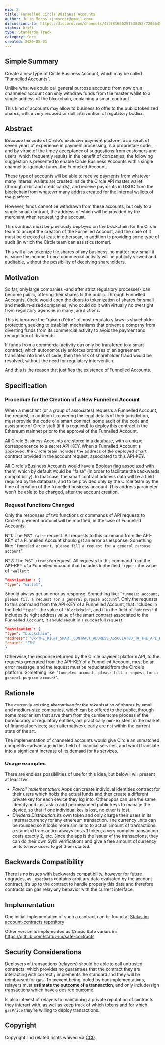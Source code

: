 ```yaml
---
eip: 2
title: Funnelled Circle Business Accounts
author: Julio Moros <jjmorosr@gmail.com>
discussions-to: https://discord.com/channels/473781666251538452/720664509982703687
status: Draft
type: Standards Track
category: Core
created: 2020-08-01
---
```



## Simple Summary

Create a new type of Circle Business Account, which may be called "Funnelled Accounts". 

Unlike what we could call general purpose accounts from now on, a channeled account can only withdraw funds from the master wallet to a single address of the blockchain, containing a smart contract.

This kind of accounts may allow to business to offer to the public tokenized shares, with a very reduced or null intervention of regulatory bodies.

## Abstract

Because the code of Circle's exclusive payment platform, as a result of seven years of experience in payment processing, is a proprietary code, and by virtue of the timely acceptance of suggestions from customers and users, which frequently results in the benefit of companies, the following suggestion is presented to enable Circle Business Accounts with a single channel to liquidate funds: the Funnelled Account.

These type of accounts will be able to receive payments from whatever many internal wallets are created inside the Circle API master wallet (through debit and credit cards), and receive payments in USDC from the blockchain from whatever many addres created for the internal wallets of the platform.

However, funds cannot be withdrawn from these accounts, but only to a single smart contract, the address of which will be provided by the merchant when requesting the account.

This contract must be previously deployed on the blockchain for the Circle team to accept the creation of the Funnelled Account, and the code of it must be checked at least in etherscan, in addition to providing some type of audit (in which the Circle team can assist customer).

This will allow tokenize the shares of any business, no matter how small it is, since the income from a commercial activity will be publicly viewed and auditable, without the possibility of deceiving shareholders.

## Motivation

So far, only large companies -and after strict regulatory processes- can become public, offering their shares to the public. Through Funnelled Accounts, Circle would open the doors to tokenization of shares for small and medium-sized companies, who could do it with virtually no oversight from regulatory agencies in many jurisdictions.

This is because the "raison d'être" of most regulatory laws is shareholder protection, seeking to establish mechanisms that prevent a company from diverting funds from its commercial activity to avoid the payment and recognition of dividends.

If funds from a commercial activity can only be transfered to a smart contract, which autonomously enforces promises of an agreement translated into lines of code, then the risk of shareholder fraud would be resolved, without the need for regulatory intervention.

And this is the reason that justifies the existence of Funnelled Accounts.


## Specification 

### Procedure for the Creation of a New Funnelled Account

When a merchant (or a group of associates) requests a Funnelled Account, the request, in addition to covering the legal details of their jurisdiction, must provide the code of a smart contract, some audit of the code and assistance of Circle staff (if it is required) to deploy this contract in the Ethereum mainnet prior to the approval of the Funnelled Account.

All Circle Business Accounts are stored in a database, with a unique correspondence to a secret API-KEY. When a Funnelled Account is approved, the Circle team includes the address of the deployed smart contract provided in the account request, associated to this API-KEY.

All Circle's Business Accounts would have a Boolean flag associated with them, which by default would be "false" (in order to facilitate the backwards compatibility). In that case, the smart contract address data will be a field required by the database, and to be provided only by the Circle team by the time of creation of the funnelled business account. This address parameter won't be able to be changed, after the account creation.

### Request Functions Changed

Only the responses of two functions or commands of API requests to Circle's payment protocol will be modified, in the case of Funnelled Accounts.

N°1: The `POST /wire` request. All requests to this command from the API-KEY of a Funnelled Account should get an error as response. Something like: "`funneled account, please fill a request for a general purpose account`".

N°2: The `POST /transfer`request. All requests to this command from the API-KEY of a Funnelled Account that includes in the field `"type":` the value of `"wallet"`:

```json
"destination": {
"type": "wallet",
``` 

Should always get an error as response. Something like: "`funneled account, please fill a request for a general purpose account`".
Only the requests to this command from the API-KEY of a Funnelled Account, that includes in the field `"type":` the value of `"blockchain"`, and if in the field of `"address"` it includes de right address value of the smart contract associated to the Funnelled Account, it should result in a succesfull request:

```json
"destination": {
"type": "blockchain",
"address": "0x<THE_RIGHT_SMART_CONTRACT_ADDRESS_ASSOCIATED_TO_THE_API_KEY>",
"chain": "ETH"
} 
``` 

Otherwise, the response returned by the Circle payment platform API, to the requests generated from the API-KEY of a Funnelled Account, must be an error message, and the request must be repudiated from the Circle's platform. Something like: "`funneled account, please fill a request for a general purpose account`".

## Rationale

The currently existing alternatives for the tokenization of shares by small and medium-size companies, which can be offered to the public, through some mechanism that save them from the cumbersome process of the bureaucracy of regulatory entities, are practically non-existent in the market of financial services; such alternatives clearly are not within the current state of the art.

The implementation of channeled accounts would give Circle an unmatched competitive advantage in this field of financial services, and would translate into a significant increase of its demand for its services.

### Usage examples

There are endless possibilities of use for this idea, but below I will present at least two:

* _Payroll Implementation_: Apps can create individual identities contract for their users which holds the actual funds and then create a different private key for each device they log into. Other apps can use the same identity and just ask to add permissioned public keys to manage the device, so that if one individual key is lost, no ether is lost.
* _Dividend Distribution_: its own token and only charge their users in its internal currency for any ethereum transaction. The currency units can be rounded so it looks more similar to to actual amount of transactions: a standard transaction always costs 1 token, a very complex transaction costs exactly 2, etc. Since the app is the issuer of the transactions, they can do their own Sybil verifications and give a free amount of currency units to new users to get them started.

## Backwards Compatibility

There is no issues with backwards compatibility, however for future upgrades, as `_execData` contains arbitrary data evaluated by the account contract, it's up to the contract to handle properly this data and therefore contracts can gas relay any behavior with the current interface.

## Implementation

One initial implementation of such a contract can be found at [Status.im account-contracts repository](https://github.com/status-im/account-contracts/blob/develop/contracts/account/AccountGasAbstract.sol)

Other version is implemented as Gnosis Safe variant in: https://github.com/status-im/safe-contracts

## Security Considerations

Deployers of transactions (relayers) should be able to call untrusted contracts, which provides no guarantees that the contract they are interacting with correctly implements the standard and they will be reimbursed for gas. To prevent being fooled by bad implementations, relayers must **estimate the outcome of a transaction**, and only include/sign transactions which have a desired outcome. 

Is also interest of relayers to maintaining a private reputation of contracts they interact with, as well as keep track of which tokens and for which `gasPrice` they’re willing to deploy transactions.

## Copyright

Copyright and related rights waived via [CC0](https://creativecommons.org/publicdomain/zero/1.0/).
